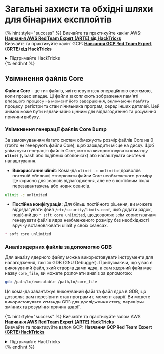 # Загальні захисти та обхідні шляхи для бінарних експлойтів

{% hint style="success" %}
Вивчайте та практикуйте хакінг AWS: <img src="/.gitbook/assets/arte.png" alt="" data-size="line">[**Навчання AWS Red Team Expert (ARTE) від HackTricks**](https://training.hacktricks.xyz/courses/arte)<img src="/.gitbook/assets/arte.png" alt="" data-size="line">\
Вивчайте та практикуйте хакінг GCP: <img src="/.gitbook/assets/grte.png" alt="" data-size="line">[**Навчання GCP Red Team Expert (GRTE) від HackTricks**<img src="/.gitbook/assets/grte.png" alt="" data-size="line">](https://training.hacktricks.xyz/courses/grte)

<details>

<summary>Підтримайте HackTricks</summary>

* Перевірте [**плани підписки**](https://github.com/sponsors/carlospolop)!
* **Приєднуйтесь до** 💬 [**групи Discord**](https://discord.gg/hRep4RUj7f) або [**групи Telegram**](https://t.me/peass) або **слідкуйте** за нами на **Twitter** 🐦 [**@hacktricks\_live**](https://twitter.com/hacktricks\_live)**.**
* **Поширюйте хакінг-прийоми, надсилаючи PR до** [**HackTricks**](https://github.com/carlospolop/hacktricks) та [**HackTricks Cloud**](https://github.com/carlospolop/hacktricks-cloud) репозиторіїв на GitHub.

</details>
{% endhint %}

## Увімкнення файлів Core

**Файли Core** - це тип файлів, які генеруються операційною системою, коли процес впадає. Ці файли захоплюють зображення пам'яті впавшого процесу на момент його завершення, включаючи пам'ять процесу, регістри та стан лічильника програм, серед інших деталей. Цей знімок може бути надзвичайно цінним для відлагодження та розуміння причини вибуху.

### **Увімкнення генерації файлів Core Dump**

За замовчуванням багато систем обмежують розмір файлів Core на 0 (тобто не генерують файли Core), щоб заощадити місце на диску. Щоб увімкнути генерацію файлів Core, можна використовувати команду **`ulimit`** (у bash або подібних оболонках) або налаштувати системні налаштування.

* **Використання ulimit**: Команда `ulimit -c unlimited` дозволяє поточній оболонці створювати файли Core необмеженого розміру. Це корисно для сеансів відлагодження, але не є постійним після перезавантажень або нових сеансів.
```bash
ulimit -c unlimited
```
* **Постійна конфігурація**: Для більш постійного рішення, ви можете відредагувати файл `/etc/security/limits.conf`, щоб додати рядок, подібний до `* soft core unlimited`, що дозволяє всім користувачам генерувати файлів ядра необмеженого розміру без необхідності вручну встановлювати ulimit у своїх сеансах.
```markdown
* soft core unlimited
```
### **Аналіз ядерних файлів за допомогою GDB**

Для аналізу ядерного файлу можна використовувати інструменти для налагодження, такі як GDB (GNU Debugger). Припускаючи, що у вас є виконуваний файл, який створив дамп ядра, а сам ядерний файл має назву `core_file`, ви можете розпочати аналіз за допомогою:
```bash
gdb /path/to/executable /path/to/core_file
```
Ця команда завантажує виконуваний файл та файл ядра в GDB, що дозволяє вам перевірити стан програми в момент аварії. Ви можете використовувати команди GDB для дослідження стеку, перевірки змінних та розуміння причин аварії.

{% hint style="success" %}
Вивчайте та практикуйте взлом AWS: <img src="/.gitbook/assets/arte.png" alt="" data-size="line">[**Навчання AWS Red Team Expert (ARTE) HackTricks**](https://training.hacktricks.xyz/courses/arte)<img src="/.gitbook/assets/arte.png" alt="" data-size="line">\
Вивчайте та практикуйте взлом GCP: <img src="/.gitbook/assets/grte.png" alt="" data-size="line">[**Навчання GCP Red Team Expert (GRTE) HackTricks**<img src="/.gitbook/assets/grte.png" alt="" data-size="line">](https://training.hacktricks.xyz/courses/grte)

<details>

<summary>Підтримайте HackTricks</summary>

* Перевірте [**плани підписки**](https://github.com/sponsors/carlospolop)!
* **Приєднуйтесь до** 💬 [**групи Discord**](https://discord.gg/hRep4RUj7f) або [**групи Telegram**](https://t.me/peass) або **слідкуйте** за нами на **Twitter** 🐦 [**@hacktricks\_live**](https://twitter.com/hacktricks\_live)**.**
* **Поширюйте хакерські трюки, надсилаючи PR до** [**HackTricks**](https://github.com/carlospolop/hacktricks) та [**HackTricks Cloud**](https://github.com/carlospolop/hacktricks-cloud) репозиторіїв на GitHub.

</details>
{% endhint %}

